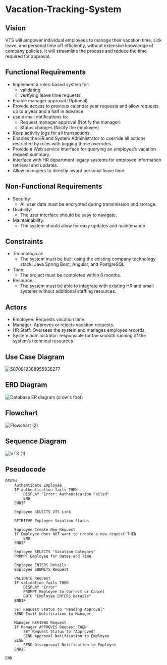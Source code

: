 # Vacation-Tracking-System

## Vision

VTS will empower individual employees to manage their vacation time, sick leave, and personal time off efficiently, without extensive knowledge of company policies. It will streamline the process and reduce the time required for approval.


## Functional Requirements

- Implement a rules-based system for:
  - validating
  - verifying leave time requests
- Enable manager approval (Optional)
- Provide access to previous calendar year requests and allow requests up to a year and a half in advance.
- use e-mail notifications to:
  -  Request manager approval (Notify the manager)
  -  Status changes (Notify the employee)
- Keep activity logs for all transactions.
- Enables the HR and System Administrator to override all actions restricted by rules with logging those overrides.
- Provide a Web service interface for querying an employee’s vacation request summary.
- Interface with HR department legacy systems for employee information retrieval and updates.
- Allow managers to directly award personal leave time.


## Non-Functional Requirements

- Security:
  - All user data must be encrypted during transmission and storage.
- Usability:
  - The user interface should be easy to navigate.
- Maintainability:
  - The system should allow for easy updates and maintenance


## Constraints

- Technological:
  - The system must be built using the existing company technology stack: Java Spring Boot, Angular, and PostgreSQL.
- Time:
  - The project must be completed within 6 months.
- Resource:
  - The system must be able to integrate with existing HR and email systems without additional staffing resources.

  
## Actors

- Employee: Requests vacation time.
- Manager: Approves or rejects vacation requests.
- HR Staff: Oversees the system and manages employee records.
- System administrator: responsible for the smooth running of the system’s technical resources.


## Use Case Diagram

![5870819388955936277](https://github.com/user-attachments/assets/809f9bc7-48e1-4c8f-9ea5-39c89d526753)


## ERD Diagram

![Database ER diagram (crow's foot)](https://github.com/user-attachments/assets/c39e1613-fcd0-4ad2-a762-90302834ee4a)


## Flowchart

![Flowchart (2)](https://github.com/user-attachments/assets/71fe66a5-2630-47c9-a502-09c0dba0646b)


## Sequence Diagram

![VTS (1)](https://github.com/user-attachments/assets/01ce3e74-3fa8-4514-a881-2ca52304cbd2)


## Pseudocode

```
BEGIN
    Authenticate Employee
    IF authentication fails THEN
        DISPLAY "Error: Authentication Failed"
        END
    ENDIF

    Employee SELECTS VTS Link

    RETRIEVE Employee Vacation Status

    Employee Create New Request
    IF Employee does NOT want to create a new request THEN
        END
    ENDIF

    Employee SELECTS "Vacation Category"
    PROMPT Employee for Dates and Time

    Employee ENTERS Details
    Employee SUBMITS Request

    VALIDATE Request
    IF validation fails THEN
        DISPLAY "Error"
        PROMPT Employee to Correct or Cancel
        GOTO "Employee ENTERS Details"
    ENDIF

    SET Request Status to "Pending Approval"
    SEND Email Notification to Manager

    Manager REVIEWS Request
    IF Manager APPROVES Request THEN
        SET Request Status to "Approved"
        SEND Approval Notification to Employee
    ELSE
        SEND Disapproval Notification to Employee
    ENDIF

END

```



